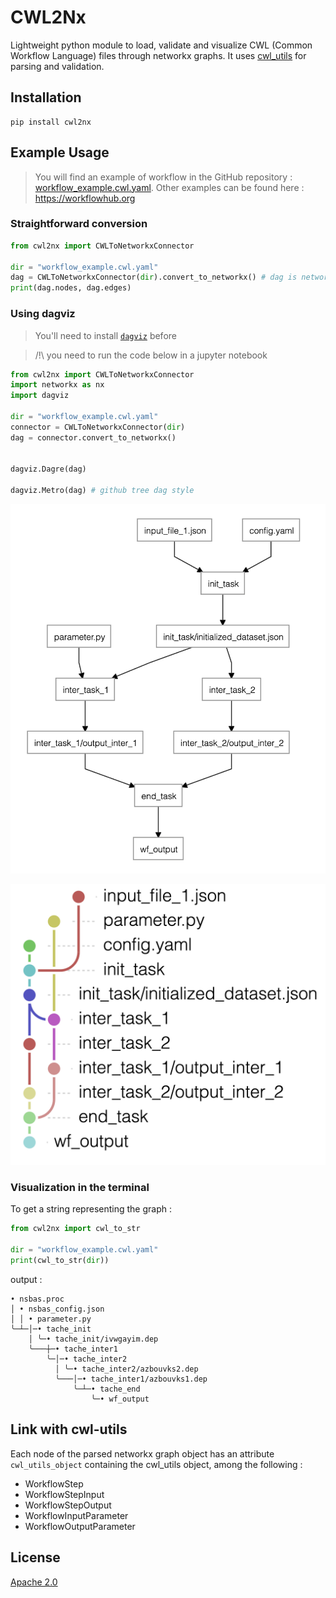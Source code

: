 # CWL2Nx

Lightweight python module to load, validate and visualize CWL (Common Workflow Language) files through networkx graphs.
It uses [cwl_utils](https://github.com/common-workflow-language/cwl-utils) for parsing and validation.

## Installation

```
pip install cwl2nx
```

## Example Usage

> You will find an example of workflow in the GitHub repository : [workflow_example.cwl.yaml](https://raw.githubusercontent.com/mariusgarenaux/cwl2nx/refs/heads/main/workflow_example.cwl.yaml). Other examples can be found here : https://workflowhub.org

### Straightforward conversion

```python
from cwl2nx import CWLToNetworkxConnector

dir = "workflow_example.cwl.yaml"
dag = CWLToNetworkxConnector(dir).convert_to_networkx() # dag is networkx.DiGraph
print(dag.nodes, dag.edges)
```

### Using dagviz

> You'll need to install [`dagviz`](https://wimyedema.github.io/dagviz/index.html#installing) before

> /!\ you need to run the code below in a jupyter notebook

```python
from cwl2nx import CWLToNetworkxConnector
import networkx as nx
import dagviz

dir = "workflow_example.cwl.yaml"
connector = CWLToNetworkxConnector(dir)
dag = connector.convert_to_networkx()


dagviz.Dagre(dag)

dagviz.Metro(dag) # github tree dag style
```

![Dagre](https://github.com/mariusgarenaux/cwl2nx/blob/main/doc/dagviz_Dagre.png?raw=true)

![Metro](https://github.com/mariusgarenaux/cwl2nx/blob/main/doc/dagviz_Metro.png?raw=true)

### Visualization in the terminal

To get a string representing the graph :

```python
from cwl2nx import cwl_to_str

dir = "workflow_example.cwl.yaml"
print(cwl_to_str(dir))
```

output : 

```text
• nsbas.proc
│ • nsbas_config.json
│ │ • parameter.py
╰─┴─│─• tache_init
    │ ╰─• tache_init/ivwgayim.dep
    ╰───┼─• tache_inter1
        ╰─│─• tache_inter2
          │ ╰─• tache_inter2/azbouvks2.dep
          ╰───│─• tache_inter1/azbouvks1.dep
              ╰─┴─• tache_end
                  ╰─• wf_output
```

## Link with cwl-utils

Each node of the parsed networkx graph object has an attribute `cwl_utils_object` containing the cwl_utils object, among the following :

- WorkflowStep
- WorkflowStepInput
- WorkflowStepOutput
- WorkflowInputParameter
- WorkflowOutputParameter

## License

[Apache 2.0](LICENSE-2.0.txt)